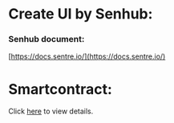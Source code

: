 # Create UI by Senhub:

### Senhub document:

[https://docs.sentre.io/](https://docs.sentre.io/)

# Smartcontract:

Click [here](https://github.com/thiennv-qng/lucifer-core) to view details.
